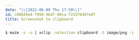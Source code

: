 ```yaml
---
date: "\\[2022-06-09 Thu 17:50\\]"
id: c80b45e4-7958-4bd7-80ca-f21576487ed7
title: Screenshot to clipboard
---
```


``` bash
$ maim -s -u | xclip -selection clipboard -t image/png -i
```
